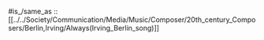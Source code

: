 
#is_/same_as :: [[../../Society/Communication/Media/Music/Composer/20th_century_Composers/Berlin,Irving/Always(Irving_Berlin_song)]] 
